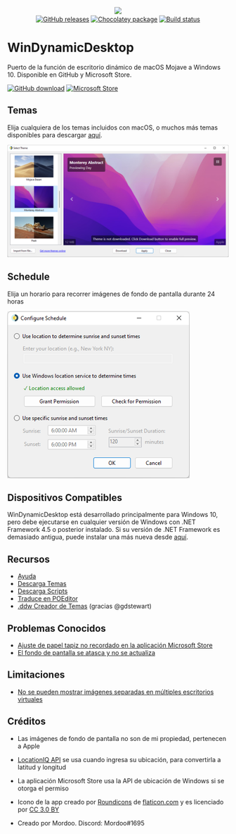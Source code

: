 <p align="center">
<img src="https://github.com/t1m0thyj/WinDynamicDesktop/blob/master/uwp/Images/Square44x44Logo.scale-200.png?raw=true">
<br/>
<a href="https://github.com/t1m0thyj/WinDynamicDesktop/releases"><img src="https://img.shields.io/github/downloads/t1m0thyj/WinDynamicDesktop/total.svg?style=flat-square" alt="GitHub releases"></a>
<a href="https://chocolatey.org/packages/windynamicdesktop"><img src="https://img.shields.io/chocolatey/v/windynamicdesktop?style=flat-square" alt="Chocolatey package"></a>
<a href="https://github.com/t1m0thyj/WinDynamicDesktop/actions/workflows/build.yml"><img src="https://img.shields.io/github/workflow/status/t1m0thyj/WinDynamicDesktop/Build?logo=github&style=flat-square" alt="Build status"></a>
</p>

# WinDynamicDesktop
Puerto de la función de escritorio dinámico de macOS Mojave a Windows 10. Disponible en GitHub y Microsoft Store.

<a href="https://github.com/MordooDs/WinDynamicDesktop/releases/latest"><img src="https://github.com/t1m0thyj/WinDynamicDesktop/blob/master/images/download_github.png?raw=true" alt="GitHub download" width="142"></a>
<a href="//www.microsoft.com/store/apps/9nm8n7dq3z5f?cid=storebadge&ocid=badge"><img src="https://developer.microsoft.com/store/badges/images/English_get-it-from-MS.png" alt="Microsoft Store" width="142"/></a>

## Temas

Elija cualquiera de los temas incluidos con macOS, o muchos más temas disponibles para descargar [aquí](https://windd.info/themes/).

![Screenshot of Select Theme window](images/select_theme.png)

## Schedule

Elija un horario para recorrer imágenes de fondo de pantalla durante 24 horas

![Screenshot of Configure Timing window](images/configure_schedule.png)

## Dispositivos Compatibles

WinDynamicDesktop está desarrollado principalmente para Windows 10, pero debe ejecutarse en cualquier versión de Windows con .NET Framework 4.5 o posterior instalado. Si su versión de .NET Framework es demasiado antigua, puede instalar una más nueva desde [aquí](https://www.microsoft.com/net/download).

## Recursos

* [Ayuda](https://github.com/t1m0thyj/WinDynamicDesktop/wiki)
* [Descarga Temas](https://windd.info/themes/)
* [Descarga Scripts](https://windd.info/scripts/)
* [Traduce en POEditor](https://poeditor.com/join/project/DEgfVpyuiK)
* [.ddw Creador de Temas](https://ddw-theme-creator.vercel.app/) (gracias @gdstewart)

## Problemas Conocidos

* [Ajuste de papel tapiz no recordado en la aplicación Microsoft Store](https://github.com/t1m0thyj/WinDynamicDesktop/wiki/Known-issues#wallpaper-fit-not-saved-with-multiple-monitors)
* [El fondo de pantalla se atasca y no se actualiza](https://github.com/t1m0thyj/WinDynamicDesktop/wiki/Known-issues#wallpaper-gets-stuck-and-wont-update)

## Limitaciones
* [No se pueden mostrar imágenes separadas en múltiples escritorios virtuales](https://github.com/t1m0thyj/WinDynamicDesktop/issues/299)

## Créditos

* Las imágenes de fondo de pantalla no son de mi propiedad, pertenecen a Apple
* [LocationIQ API](https://locationiq.org/) se usa cuando ingresa su ubicación, para convertirla a latitud y longitud
* La aplicación Microsoft Store usa la API de ubicación de Windows si se otorga el permiso
* Icono de la app creado por [Roundicons](https://www.flaticon.com/authors/roundicons) de [flaticon.com](https://www.flaticon.com/) y es licenciado por [CC 3.0 BY](http://creativecommons.org/licenses/by/3.0/)


* Creado por Mordoo. Discord: Mordoo#1695
